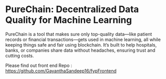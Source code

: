 # PureChain: Decentralized Data Quality for Machine Learning

PureChain is a tool that makes sure only top-quality data—like patient records or financial transactions—gets used in machine learning, all while keeping things safe and fair using blockchain. It’s built to help hospitals, banks, or companies share data without headaches, ensuring trust and cutting costs.

Please find out front end Repo : https://github.com/GayanthaSandeep16/fypFrontend
